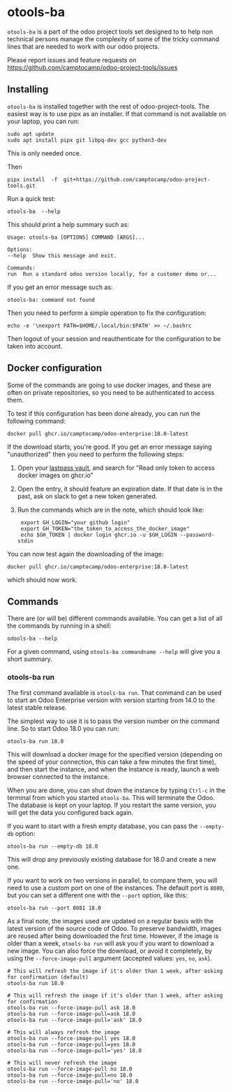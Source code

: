 # otools-ba

`otools-ba` is a  part of the odoo project tools set designed to to help non technical persons manage the complexity of some of the tricky command lines that are needed to work with our odoo projects.

Please report issues and feature requests on https://github.com/camptocamp/odoo-project-tools/issues

## Installing

`otools-ba` is installed together with the rest of odoo-project-tools. The easiest way is to use pipx as an installer. If that command is not available on your laptop, you can run:

    sudo apt update
    sudo apt install pipx git libpq-dev gcc python3-dev

This is only needed once.

Then

    pipx install  -f  git+https://github.com/camptocamp/odoo-project-tools.git


Run a quick test:

    otools-ba  --help

This should print a help summary such as:

    Usage: otools-ba [OPTIONS] COMMAND [ARGS]...

    Options:
    --help  Show this message and exit.

    Commands:
    run  Run a standard odoo version locally, for a customer demo or...


If you get an error message such as:

    otools-ba: command not found

Then you need to perform a simple operation to fix the configuration:

    echo -e '\nexport PATH=$HOME/.local/bin:$PATH' >> ~/.bashrc


Then logout of your session and reauthenticate for the configuration to be taken into account.


## Docker configuration

Some of the commands are going to use docker images, and these are often on private repositories, so you need to be authenticated to access them.

To test if this configuration has been done already, you can run the following command:

    docker pull ghcr.io/camptocamp/odoo-enterprise:18.0-latest

If the download starts, you're good. If you get an error message saying "unauthorized" then you need to perform the following steps:

1. Open your [lastpass vault](https://lastpass.com/vault/), and search for "Read only token to access docker images on ghcr.io"

2. Open the entry, it should feature an expiration date. If that date is in the past, ask on slack to get a new token generated.

3. Run the commands which are in the note, which should look like:

        export GH_LOGIN="your github login"
        export GH_TOKEN="the_token_to_access_the_docker_image"
        echo $GH_TOKEN | docker login ghcr.io -u $GH_LOGIN --password-stdin

You can now test again the downloading of the image:

    docker pull ghcr.io/camptocamp/odoo-enterprise:18.0-latest

which should now work.

## Commands


There are (or will be) different commands available. You can get a list of all the commands by running in a shell:

    odools-ba --help

For a given command, using `otools-ba commandname --help` will give you a short summary.


### otools-ba run

The first command available is `otools-ba run`. That command can be used to start an Odoo Enterprise version with version starting from 14.0 to the latest stable release.

The simplest way to use it is to pass the version number on the command line. So to start Odoo 18.0 you can run:

    otools-ba run 18.0

This will download a docker image for the specified version (depending on the speed of your connection, this can take a few minutes the first time), and then start the instance, and when the instance is ready, launch a web browser connected to the instance.

When you are done, you can shut down the instance by typing `Ctrl-c` in the terminal from which you started `otools-ba`.  This will terminate the Odoo. The database is kept on your laptop. If you restart the same version, you will get the data you configured back again.

If you want to start with a fresh empty database, you can pass the `--empty-db` option:

    otools-ba run --empty-db 18.0

This will drop any previously existing database for 18.0 and create a new one.

If you want to work on two versions in parallel, to compare them, you will need to use a custom port on one of the instances. The default port is `8080`, but you can set a different one with the `--port` option, like this:

    otools-ba run --port 8081 18.0

As a final note, the images used are updated on a regular basis with the latest version of the source code of Odoo.
To preserve bandwidth, images are reused after being downloaded the first time.
However, if the image is older than a week, ``otools-ba run`` will ask you if you want to download a new image.
You can also force the download, or avoid it completely, by using the ``--force-image-pull`` argument (accepted values: ``yes``, ``no``, ``ask``).

    # This will refresh the image if it's older than 1 week, after asking for confirmation (default)
    otools-ba run 18.0

    # This will refresh the image if it's older than 1 week, after asking for confirmation
    otools-ba run --force-image-pull ask 18.0
    otools-ba run --force-image-pull=ask 18.0
    otools-ba run --force-image-pull='ask' 18.0

    # This will always refresh the image
    otools-ba run --force-image-pull yes 18.0
    otools-ba run --force-image-pull=yes 18.0
    otools-ba run --force-image-pull='yes' 18.0

    # This will never refresh the image
    otools-ba run --force-image-pull no 18.0
    otools-ba run --force-image-pull=no 18.0
    otools-ba run --force-image-pull='no' 18.0
